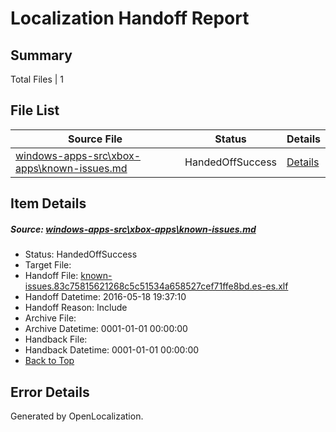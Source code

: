# <a name='report-top'></a> Localization Handoff Report

## Summary
 Total Files | 1

## File List
 Source File | Status | Details 
 ----------- | ------ | ------- 
 [windows-apps-src\xbox-apps\known-issues.md](https://github.com/Microsoft/windows-apps/blob/37fcfd4c367e3b06053929c0dc0cd3c8f4896fc6/windows-apps-src/xbox-apps/known-issues.md) | HandedOffSuccess | [Details](#7b19864f4781521952adc1c6f94655579fdbc22a3865)

## Item Details
##### <a name='7b19864f4781521952adc1c6f94655579fdbc22a3865'></a> Source: [windows-apps-src\xbox-apps\known-issues.md](https://github.com/Microsoft/windows-apps/blob/37fcfd4c367e3b06053929c0dc0cd3c8f4896fc6/windows-apps-src/xbox-apps/known-issues.md)
* Status: HandedOffSuccess
* Target File: 
* Handoff File: [known-issues.83c75815621268c5c51534a658527cef71ffe8bd.es-es.xlf](https://github.com/Microsoft/WDG.handoff/blob/7f9ecc674a922379de33d53df2c607a2fa253b79/ol-handoff/Microsoft/windows-apps.es-es/master/known-issues.83c75815621268c5c51534a658527cef71ffe8bd.es-es.xlf)
* Handoff Datetime: 2016-05-18 19:37:10
* Handoff Reason: Include
* Archive File: 
* Archive Datetime: 0001-01-01 00:00:00
* Handback File: 
* Handback Datetime: 0001-01-01 00:00:00
* [Back to Top](#report-top)


## Error Details

Generated by OpenLocalization.
